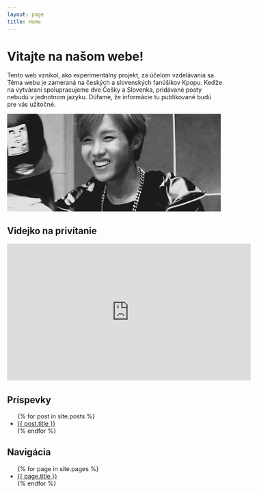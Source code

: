 ```yaml
---
layout: page
title: Home
---
```


# Vitajte na našom webe!

Tento web vznikol, ako experimentálny projekt, za účelom vzdelávania sa. Téma webu je zameraná na českých a slovenských fanúšikov Kpopu. Keďže na vytváraní spolupracujeme dve Češky a Slovenka, pridávané posty nebudú v jednotnom jazyku. Dúfame, že informácie tu publikované budú pre vás užitočné.

![Ahojte](/images/j-hope-hallo.gif)

## Videjko na privítanie 

<iframe width="570" height="320" src="https://www.youtube.com/embed/jp2emtZWc_k" frameborder="0" allowfullscreen></iframe>

## Príspevky

<ul>
  {% for post in site.posts %}
    <li>
      <a href="{{ site.baseurl }}{{ post.url }}">{{ post.title }}</a>
    </li>
  {% endfor %}
</ul>

## Navigácia


<ul>
  {% for page in site.pages %}
    <li>
      <a href="{{ site.baseurl }}{{ page.url }}">{{ page.title }}</a>
    </li>
  {% endfor %}
</ul>
